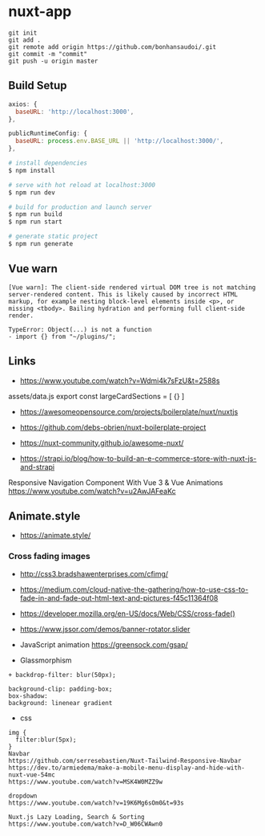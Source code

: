 # nuxt-app 

```
git init
git add . 
git remote add origin https://github.com/bonhansaudoi/.git 
git commit -m "commit" 
git push -u origin master 
```
## Build Setup

```js [nuxt.config.js]
axios: {
  baseURL: 'http://localhost:3000',
},

publicRuntimeConfig: {
  baseURL: process.env.BASE_URL || 'http://localhost:3000/',
},
```

```bash
# install dependencies
$ npm install

# serve with hot reload at localhost:3000
$ npm run dev

# build for production and launch server
$ npm run build
$ npm run start

# generate static project
$ npm run generate
```  

##

## Vue warn

```
[Vue warn]: The client-side rendered virtual DOM tree is not matching server-rendered content. This is likely caused by incorrect HTML markup, for example nesting block-level elements inside <p>, or missing <tbody>. Bailing hydration and performing full client-side render.

TypeError: Object(...) is not a function
- import {} from "~/plugins/";
``` 

## Links

-  https://www.youtube.com/watch?v=Wdmi4k7sFzU&t=2588s

assets/data.js 
export const largeCardSections = [
  {}
]


- https://awesomeopensource.com/projects/boilerplate/nuxt/nuxtjs
- https://github.com/debs-obrien/nuxt-boilerplate-project

- https://nuxt-community.github.io/awesome-nuxt/
- https://strapi.io/blog/how-to-build-an-e-commerce-store-with-nuxt-js-and-strapi

Responsive Navigation Component With Vue 3 & Vue Animations
https://www.youtube.com/watch?v=u2AwJAFeaKc

## Animate.style

- https://animate.style/

### Cross fading images

- http://css3.bradshawenterprises.com/cfimg/
- https://medium.com/cloud-native-the-gathering/how-to-use-css-to-fade-in-and-fade-out-html-text-and-pictures-f45c11364f08
- https://developer.mozilla.org/en-US/docs/Web/CSS/cross-fade()



- https://www.jssor.com/demos/banner-rotator.slider

- JavaScript animation https://greensock.com/gsap/

- Glassmorphism

```
+ backdrop-filter: blur(50px);

background-clip: padding-box;
box-shadow: 
background: linenear gradient
```

- css

```
img {
  filter:blur(5px);
}
Navbar
https://github.com/serresebastien/Nuxt-Tailwind-Responsive-Navbar
https://dev.to/armiedema/make-a-mobile-menu-display-and-hide-with-nuxt-vue-54mc
https://www.youtube.com/watch?v=MSK4W0MZZ9w

dropdown
https://www.youtube.com/watch?v=19K6Mg6sOm0&t=93s

Nuxt.js Lazy Loading, Search & Sorting
https://www.youtube.com/watch?v=D_W06CWAwn0
